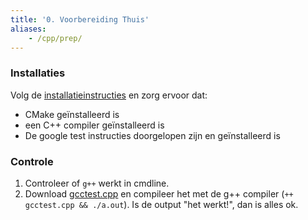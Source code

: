```yaml
---
title: '0. Voorbereiding Thuis'
aliases:
    - /cpp/prep/
---
```


### Installaties

Volg de [installatieinstructies](/extra/installaties) en zorg ervoor dat:

- CMake geïnstalleerd is
- een C++ compiler geïnstalleerd is
- De google test instructies doorgelopen zijn en geïnstalleerd is

### Controle

1. Controleer of `g++` werkt in cmdline.
2. Download [gcctest.cpp](/cpp/gcctest.cpp) en compileer het met de g++ compiler (`++ gcctest.cpp && ./a.out`). Is de output "het werkt!", dan is alles ok. 